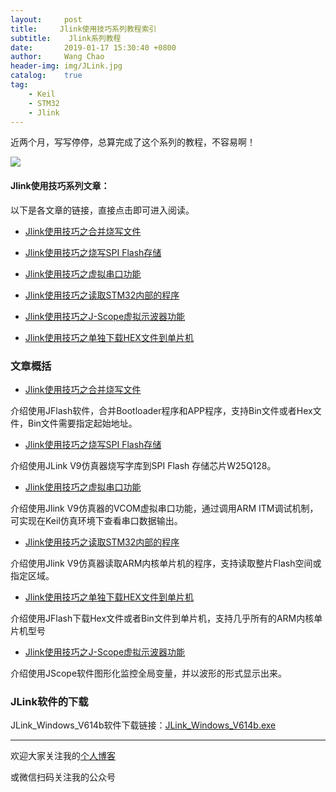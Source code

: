 ```yaml
---
layout:     post
title:     Jlink使用技巧系列教程索引
subtitle:	 Jlink系列教程
date:       2019-01-17 15:30:40 +0800
author:     Wang Chao
header-img: img/JLink.jpg
catalog:    true
tag:
    - Keil
    - STM32
    - Jlink
---
```


近两个月，写写停停，总算完成了这个系列的教程，不容易啊！

![](https://wcc-blog.oss-cn-beijing.aliyuncs.com/img/Jlink.jpg)

#### Jlink使用技巧系列文章：

以下是各文章的链接，直接点击即可进入阅读。

- [Jlink使用技巧之合并烧写文件](http://www.wangchaochao.top/2019/01/17/Jlink-merge/)

- [Jlink使用技巧之烧写SPI Flash存储](http://www.wangchaochao.top/2019/01/12/Jlink-SPI-Flash/)

- [Jlink使用技巧之虚拟串口功能](http://www.wangchaochao.top/2019/01/09/Jlink-UART/)

- [Jlink使用技巧之读取STM32内部的程序](http://www.wangchaochao.top/2019/01/06/Jlink-ReadBack-Hex/)

- [Jlink使用技巧之J-Scope虚拟示波器功能](http://www.wangchaochao.top/2018/10/17/JScope/)

- [Jlink使用技巧之单独下载HEX文件到单片机](http://www.wangchaochao.top/2019/01/05/Jlink-Download-Hex/)

### 文章概括

- [Jlink使用技巧之合并烧写文件](http://www.wangchaochao.top/2019/01/17/Jlink-merge/)

介绍使用JFlash软件，合并Bootloader程序和APP程序，支持Bin文件或者Hex文件，Bin文件需要指定起始地址。

- [Jlink使用技巧之烧写SPI Flash存储](http://www.wangchaochao.top/2019/01/12/Jlink-SPI-Flash/)

介绍使用JLink V9仿真器烧写字库到SPI Flash 存储芯片W25Q128。

- [Jlink使用技巧之虚拟串口功能](http://www.wangchaochao.top/2019/01/09/Jlink-UART/)

介绍使用Jlink V9仿真器的VCOM虚拟串口功能，通过调用ARM ITM调试机制，可实现在Keil仿真环境下查看串口数据输出。

- [Jlink使用技巧之读取STM32内部的程序](http://www.wangchaochao.top/2019/01/06/Jlink-ReadBack-Hex/)

介绍使用Jlink V9仿真器读取ARM内核单片机的程序，支持读取整片Flash空间或指定区域。

- [Jlink使用技巧之单独下载HEX文件到单片机](http://www.wangchaochao.top/2019/01/05/Jlink-Download-Hex/)

介绍使用JFlash下载Hex文件或者Bin文件到单片机，支持几乎所有的ARM内核单片机型号

- [Jlink使用技巧之J-Scope虚拟示波器功能](http://www.wangchaochao.top/2018/10/17/JScope/)

介绍使用JScope软件图形化监控全局变量，并以波形的形式显示出来。

### JLink软件的下载

JLink_Windows_V614b软件下载链接：[JLink_Windows_V614b.exe](https://wcc-blog.oss-cn-beijing.aliyuncs.com/BlogFile/JLink_Windows_V614b.exe)

----

欢迎大家关注我的[个人博客](http://www.wangchaochao.top)

或微信扫码关注我的公众号
